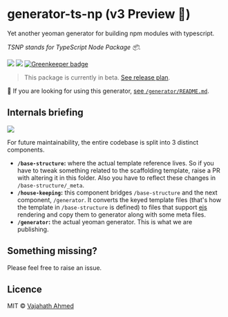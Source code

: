 # generator-ts-np (v3 Preview 🧪)

Yet another yeoman generator for building npm modules with typescript.

_TSNP stands for TypeScript Node Package 📦._

![](https://github.com/vajahath/generator-ts-np/workflows/Build/badge.svg) ![](https://github.com/vajahath/generator-ts-np/workflows/Deploy/badge.svg) [![Greenkeeper badge](https://badges.greenkeeper.io/vajahath/generator-ts-np.svg)](https://greenkeeper.io/)

> This package is currently in beta. [See release plan](https://github.com/vajahath/generator-ts-np/issues/35).

🎁 If you are looking for using this generator, [see `/generator/README.md`](generator/README.md).

## Internals briefing

![](media/logo.jpg)

For future maintainability, the entire codebase is split into 3 distinct components.

- **`/base-structure`:** where the actual template reference lives. So if you have to tweak something related to the scaffolding template, raise a PR with altering it in this folder. Also you have to reflect these changes in `/base-structure/_meta`.
- **`/house-keeping`:** this component bridges `/base-structure` and the next component, `/generator`. It converts the keyed template files (that's how the template in `/base-structure` is defined) to files that support [ejs](https://ejs.co/) rendering and copy them to generator along with some meta files.
- **`/generator`:** the actual yeoman generator. This is what we are publishing.

## Something missing?

Please feel free to raise an issue.

## Licence

MIT &copy; [Vajahath Ahmed](https://twitter.com/vajahath7)

